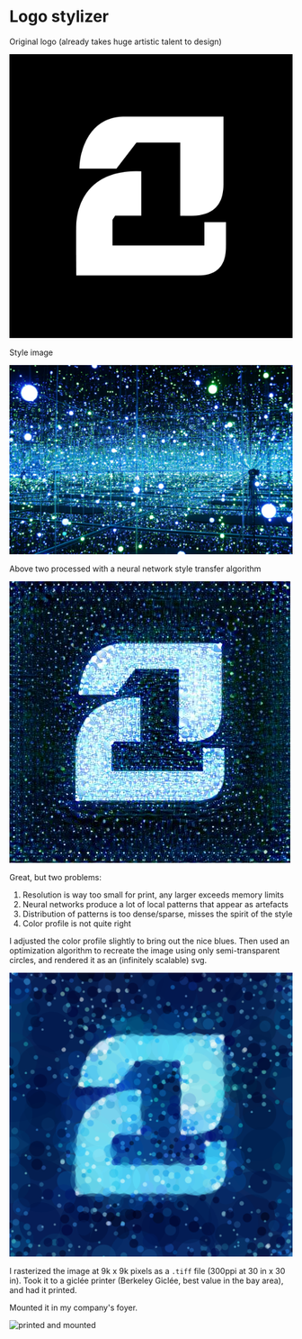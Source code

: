 # Logo stylizer

Original logo (already takes huge artistic talent to design)

![circles](21-logo.png)

Style image

![infinity mirrored rooms style](21-infinity-style.jpg)

Above two processed with a neural network style transfer algorithm

![neural output](21-infinity.jpg)

Great, but two problems:

 1. Resolution is way too small for print, any larger exceeds memory limits
 2. Neural networks produce a lot of local patterns that appear as artefacts
 3. Distribution of patterns is too dense/sparse, misses the spirit of the style
 4. Color profile is not quite right

I adjusted the color profile slightly to bring out the nice blues. Then used an
optimization algorithm to recreate the image using only semi-transparent
circles, and rendered it as an (infinitely scalable) svg.

![final logo](21-final-svg.png)

I rasterized the image at 9k x 9k pixels as a `.tiff` file (300ppi at 30 in x
30 in). Took it to a giclée printer (Berkeley Giclée, best value in the bay
area), and had it printed.

Mounted it in my company's foyer.

![printed and mounted](21-mounted.jpg)
